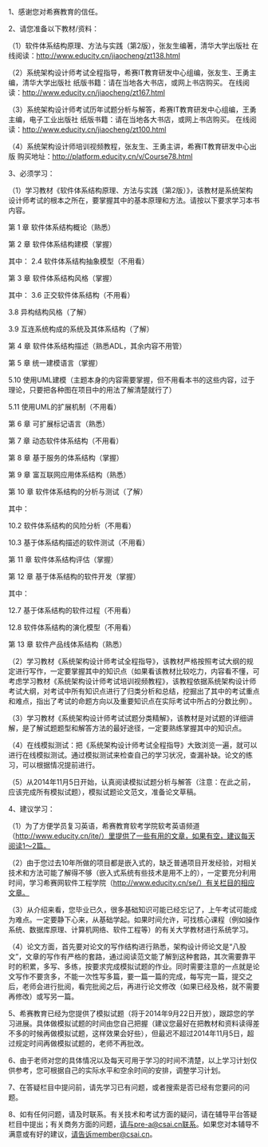 1、感谢您对希赛教育的信任。 

2、请您准备以下教材/资料： 

（1）软件体系结构原理、方法与实践（第2版），张友生编著，清华大学出版社 
在线阅读：http://www.educity.cn/jiaocheng/zt138.html 

（2）系统架构设计师考试全程指导，希赛IT教育研发中心组编，张友生、王勇主编，清华大学出版社 
纸版书籍：请在当地各大书店，或网上书店购买。 
在线阅读：http://www.educity.cn/jiaocheng/zt167.html 

（3）系统架构设计师考试历年试题分析与解答，希赛IT教育研发中心组编，王勇主编，电子工业出版社 
纸版书籍：请在当地各大书店，或网上书店购买。 
在线阅读：http://www.educity.cn/jiaocheng/zt100.html 

（4）系统架构设计师培训视频教程，张友生、王勇主讲，希赛IT教育研发中心出版 
购买地址：http://platform.educity.cn/v/Course78.html 

3、必须学习： 

（1）学习教材《软件体系结构原理、方法与实践（第2版）》，该教材是系统架构设计师考试的根本之所在，要掌握其中的基本原理和方法。请按以下要求学习本书内容。 

第 1 章 软件体系结构概论（熟悉） 

第 2 章 软件体系结构建模（掌握） 

其中： 
2.4 软件体系结构抽象模型（不用看） 

第 3 章 软件体系结构风格（掌握） 

其中： 
3.6 正交软件体系结构（不用看） 

3.8 异构结构风格（了解） 

3.9 互连系统构成的系统及其体系结构（了解） 

第 4 章 软件体系结构描述（熟悉ADL，其余内容不用管） 

第 5 章 统一建模语言（掌握） 

5.10 使用UML建模（主题本身的内容需要掌握，但不用看本书的这些内容，过于理论，只要把各种图在项目中的用法了解清楚就行了） 

5.11 使用UML的扩展机制（不用看） 

第 6 章 可扩展标记语言（熟悉） 

第 7 章 动态软件体系结构（不用看） 

第 8 章 基于服务的体系结构（掌握） 

第 9 章 富互联网应用体系结构（熟悉） 

第 10 章 软件体系结构的分析与测试（了解） 

其中： 

10.2 软件体系结构的风险分析（不用看）
 
10.3 基于体系结构描述的软件测试（不用看） 

第 11 章 软件体系结构评估（掌握）
 
第 12 章 基于体系结构的软件开发（掌握） 

其中： 

12.7 基于体系结构的软件过程（不用看） 

12.8 软件体系结构的演化模型（不用看） 

第 13 章 软件产品线体系结构（熟悉） 

（2）学习教材《系统架构设计师考试全程指导》，该教材严格按照考试大纲的规定进行写作，一定要掌握其中的知识点（如果看该教材比较吃力，内容看不懂，可考虑学习教材《系统架构设计师考试培训视频教程》，该教程依据系统架构设计师考试大纲，对考试中所有知识点进行了归类分析和总结，挖掘出了其中的考试重点和难点，指出了考试的命题方向以及重要知识点在实际考试中所占的分数比例）。 

（3）学习教材《系统架构设计师考试试题分类精解》，该教材是对试题的详细讲解，是了解试题题型和解答方法的最好途径，一定要熟练掌握其中的知识点。 

（4）在线模拟测试：把《系统架构设计师考试全程指导》大致浏览一遍，就可以进行在线模拟测试。通过模拟测试来检查自己的学习状况，查漏补缺。论文的练习，可以根据情况提前进行。 

（5）从2014年11月5日开始，认真阅读模拟试题分析与解答（注意：在此之前，应该完成所有模拟试题），模拟试题论文范文，准备论文草稿。 

4、建议学习： 

（1）为了方便学员复习英语，希赛教育软考学院软考英语频道（http://www.educity.cn/ite/）里提供了一些有用的文章，如果有空，建议每天阅读1～2篇。 

（2）由于您过去10年所做的项目都是嵌入式的，缺乏普通项目开发经验，对相关技术和方法可能了解得不够（嵌入式系统有些技术是用不上的），一定要充分利用时间，学习希赛网软件工程学院（http://www.educity.cn/se/）有关栏目的相应文章。 

（3）从介绍来看，您毕业已久，很多基础知识可能已经忘记了，上午考试可能成为难点。一定要静下心来，从基础学起。如果时间允许，可找核心课程（例如操作系统、数据库原理、计算机网络、软件工程等）的有关大学教材进行系统学习。 

（4）论文方面，首先要对论文的写作结构进行熟悉，架构设计师论文是“八股文”，文章的写作有严格的套路，通过阅读范文能了解到这种套路，其次需要靠平时的积累，多写、多练，按要求完成模拟试题的作业。同时需要注意的一点就是论文写作不要贪多，不能一次性写多篇，要一篇一篇的完成，每写完一篇，提交之后，老师会进行批阅，看完批阅之后，再进行论文修改（如果已经及格，就不需要再修改）或写另一篇。 

5、希赛教育已经为您提供了模拟试题（将于2014年9月22日开放），跟踪您的学习进展。具体做模拟试题的时间由您自己把握（建议您最好在把教材和资料读得差不多的时候再做模拟试题，这样效果会好些），但最迟不超过2014年11月5日，超过规定时间再做模拟试题的，老师不再批改。 

6、由于老师对您的具体情况以及每天可用于学习的时间不清楚，以上学习计划仅供参考，您可根据自己的实际水平和空余时间的安排，调整学习计划。 

7、在答疑栏目中提问前，请先学习已有问题，或者搜索是否已经有您要问的问题。 

8、如有任何问题，请及时联系。有关技术和考试方面的疑问，请在辅导平台答疑栏目中提出；有关商务方面的问题，请与pre-a@csai.cn联系。如果您对本辅导不满意或有好的建议，请告诉member@csai.cn。